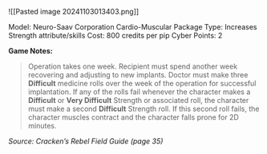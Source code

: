 ![[Pasted image 20241103013403.png]]

Model: Neuro-Saav Corporation Cardio-Muscular Package
Type: Increases Strength attribute/skills
Cost: 800 credits per pip
Cyber Points: 2

**Game Notes:** 
> Operation takes one week. Recipient must spend another week recovering and adjusting to new implants. Doctor must make three **Difficult** medicine rolls over the week of the operation for successful implantation. If any of the rolls fail whenever the character makes a **Difficult** or **Very Difficult** Strength or associated roll, the character must make a second **Difficult** Strength roll. If this second roll fails, the character muscles contract and the character falls prone for 2D minutes.

*Source: Cracken’s Rebel Field Guide (page 35)*
